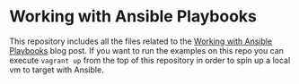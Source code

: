 # Working with Ansible Playbooks
This repository includes all the files related to the [Working with Ansible Playbooks]() blog post. If you want to run the examples on this repo you can execute `vagrant up` from the top of this repository in order to spin up a local vm to target with Ansible. 